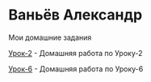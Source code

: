 # Ваньёв Александр

 Мои домашние задания
 
 [Урок-2](https://github.com/xamarama/xamarama.github.io/tree/master/lesson-2) - Домашняя работа по Уроку-2
 
 
  [Урок-6](https://xamarama.github.io/lesson-6/) - Домашняя работа по Уроку-6
